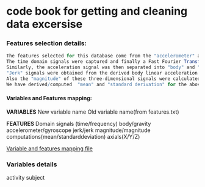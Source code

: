 code book for getting and cleaning data excersise
==========

### Features selection details:
```R
The features selected for this database come from the "accelerometer" and "gyroscopic" with 3-axial raw signals "X, Y" and "Z".
The time domain signals were captured and finally a Fast Fourier Transform (FFT) was applied to some of these signals (frequency domain signals). These are the 2 domain signals "time" and "frequency".
Similarly, the acceleration signal was then separated into "body" and "gravity" acceleration signals.
"Jerk" signals were obtained from the derived body linear acceleration and angular velocity.
Also the "magnitude" of these three-dimensional signals were calculated using the Euclidean norm.
We have derived/computed  "mean" and "standard derivation" for the above signal combinations.
```

#### Variables and Features mapping:
**VARIABLES**
New variable name
Old variable name(from features.txt)

**FEATURES**
Domain signals (time/frequency)
body/gravity
accelerometer/gyroscope
jerk/jerk magnitude/magnitude
computations(mean/standarddeviation)
axials(X/Y/Z)

[Variable and features mapping file](https://github.com/ambikasam/coursera/blob/master/data-analysis/03-getting-and-cleaning-data/project/variables-features-mapping.csv)

### Variables details

activity
subject
